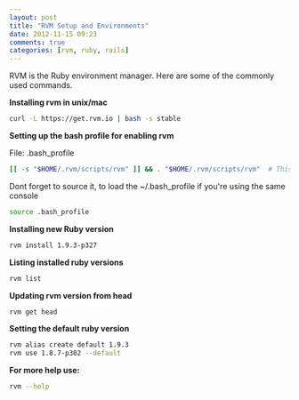 ```yaml
---
layout: post
title: "RVM Setup and Environments"
date: 2012-11-15 09:23
comments: true
categories: [rvm, ruby, rails]
---
```


RVM is the Ruby environment manager. Here are some of the commonly used
commands.

**Installing rvm in unix/mac**

```sh
curl -L https://get.rvm.io | bash -s stable 
```

**Setting up the bash profile for enabling rvm**

File: .bash_profile
```sh
[[ -s "$HOME/.rvm/scripts/rvm" ]] && . "$HOME/.rvm/scripts/rvm"  # This loads RVM
```

Dont forget to source it, to load the ~/.bash_profile if you're using the same console
```sh
source .bash_profile
```

**Installing new Ruby version**
```sh
rvm install 1.9.3-p327
```

**Listing installed ruby versions**
```sh
rvm list
```


**Updating rvm version from head**
```sh
rvm get head
```


**Setting the default ruby version**
```sh
rvm alias create default 1.9.3
rvm use 1.8.7-p302 --default
```



**For more help use:**

```sh
rvm --help
```
